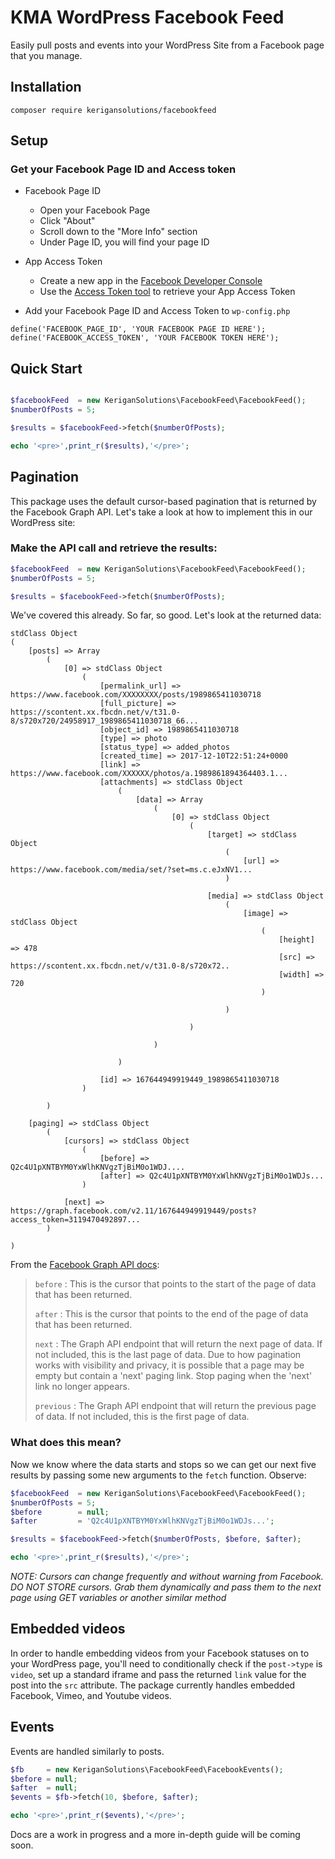 # KMA WordPress Facebook Feed
Easily pull posts and events into your WordPress Site from a Facebook page that you manage.
## Installation
`composer require kerigansolutions/facebookfeed`
## Setup
### Get your Facebook Page ID and Access token
- Facebook Page ID
    + Open your Facebook Page
    + Click "About"
    + Scroll down to the "More Info" section
    + Under Page ID, you will find your page ID
- App Access Token
    + Create a new app in the [Facebook Developer Console](https://developers.facebook.com/apps/)
    + Use the [Access Token tool](https://developers.facebook.com/tools/accesstoken/) to retrieve your App Access Token

- Add your Facebook Page ID and Access Token to `wp-config.php`
```
define('FACEBOOK_PAGE_ID', 'YOUR FACEBOOK PAGE ID HERE');
define('FACEBOOK_ACCESS_TOKEN', 'YOUR FACEBOOK TOKEN HERE');
```
## Quick Start
```php

$facebookFeed  = new KeriganSolutions\FacebookFeed\FacebookFeed();
$numberOfPosts = 5;

$results = $facebookFeed->fetch($numberOfPosts);

echo '<pre>',print_r($results),'</pre>';

```
## Pagination
This package uses the default cursor-based pagination that is returned by the Facebook Graph API. Let's take a look at how to implement this in our WordPress site:
### Make the API call and retrieve the results:
```php
$facebookFeed  = new KeriganSolutions\FacebookFeed\FacebookFeed();
$numberOfPosts = 5;

$results = $facebookFeed->fetch($numberOfPosts);
```
We've covered this already. So far, so good. Let's look at the returned data:
```
stdClass Object
(
    [posts] => Array
        (
            [0] => stdClass Object
                (
                    [permalink_url] => https://www.facebook.com/XXXXXXXX/posts/1989865411030718
                    [full_picture] => https://scontent.xx.fbcdn.net/v/t31.0-8/s720x720/24958917_1989865411030718_66...
                    [object_id] => 1989865411030718
                    [type] => photo
                    [status_type] => added_photos
                    [created_time] => 2017-12-10T22:51:24+0000
                    [link] => https://www.facebook.com/XXXXXX/photos/a.1989861894364403.1...
                    [attachments] => stdClass Object
                        (
                            [data] => Array
                                (
                                    [0] => stdClass Object
                                        (
                                            [target] => stdClass Object
                                                (
                                                    [url] => https://www.facebook.com/media/set/?set=ms.c.eJxNV1...
                                                )

                                            [media] => stdClass Object
                                                (
                                                    [image] => stdClass Object
                                                        (
                                                            [height] => 478
                                                            [src] => https://scontent.xx.fbcdn.net/v/t31.0-8/s720x72..
                                                            [width] => 720
                                                        )

                                                )

                                        )

                                )

                        )

                    [id] => 167644949919449_1989865411030718
                )

        )

    [paging] => stdClass Object
        (
            [cursors] => stdClass Object
                (
                    [before] => Q2c4U1pXNTBYM0YxWlhKNVgzTjBiM0o1WDJ....
                    [after] => Q2c4U1pXNTBYM0YxWlhKNVgzTjBiM0o1WDJs...
                )

            [next] => https://graph.facebook.com/v2.11/167644949919449/posts?access_token=3119470492897...
        )

)
```

From the [Facebook Graph API docs](https://developers.facebook.com/docs/graph-api/using-graph-api):
>    `before` : This is the cursor that points to the start of the page of data that has been returned. 
>
>    `after` : This is the cursor that points to the end of the page of data that has been returned.
>
>    `next` : The Graph API endpoint that will return the next page of data. If not included, this is the last page of data. Due to how pagination works with visibility and privacy, it is possible that a page may be empty but contain a 'next' paging link. Stop paging when the 'next' link no longer appears.
>
>    `previous` : The Graph API endpoint that will return the previous page of data. If not included, this is the first page of data.

### What does this mean?
Now we know where the data starts and stops so we can get our next five results by passing some new arguments to the `fetch` function. Observe:
```php
$facebookFeed  = new KeriganSolutions\FacebookFeed\FacebookFeed();
$numberOfPosts = 5;
$before        = null;
$after         = 'Q2c4U1pXNTBYM0YxWlhKNVgzTjBiM0o1WDJs...';

$results = $facebookFeed->fetch($numberOfPosts, $before, $after);

echo '<pre>',print_r($results),'</pre>';

```
*NOTE: Cursors can change frequently and without warning from Facebook. DO NOT STORE cursors. Grab them dynamically and pass them to the next page using GET variables or another similar method*

## Embedded videos
In order to handle embedding videos from your Facebook statuses on to your WordPress page, you'll need to conditionally check if the `post->type` is `video`, set up a standard iframe and pass the returned `link` value for the post into the `src` attribute. The package currently handles embedded Facebook, Vimeo, and Youtube videos. 

## Events
Events are handled similarly to posts.
```php
$fb     = new KeriganSolutions\FacebookFeed\FacebookEvents();
$before = null;
$after  = null;
$events = $fb->fetch(10, $before, $after);

echo '<pre>',print_r($events),'</pre>';
```

Docs are a work in progress and a more in-depth guide will be coming soon.

